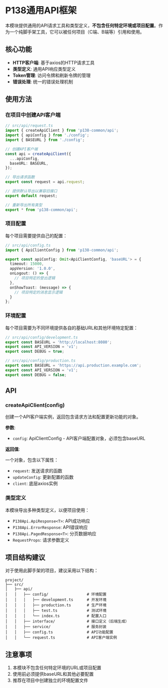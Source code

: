 # P138通用API框架 

本模块提供通用的API请求工具和类型定义，**不包含任何特定环境或项目配置**。作为一个纯脚手架工具，它可以被任何项目（C端、B端等）引用和使用。

## 核心功能

- **HTTP客户端**: 基于axios的HTTP请求工具
- **类型定义**: 通用API响应类型定义
- **Token管理**: 访问令牌和刷新令牌的管理
- **错误处理**: 统一的错误处理机制

## 使用方法

### 在项目中创建API客户端

```typescript
// src/api/request.ts
import { createApiClient } from 'p138-common/api';
import { apiConfig } from './config';
import { BASEURL } from './config';

// 创建API客户端
const api = createApiClient({
  ...apiConfig,
  baseURL: BASEURL,
});

// 导出请求函数
export const request = api.request;

// 提供默认导出以兼容旧接口
export default request;

// 重新导出所有类型
export * from 'p138-common/api';
```

### 项目配置

每个项目需要提供自己的配置：

```typescript
// src/api/config.ts
import { ApiClientConfig } from 'p138-common/api';

export const apiConfig: Omit<ApiClientConfig, 'baseURL'> = {
  timeout: 15000,
  appVersion: '1.0.0',
  onLogout: () => {
    // 项目特定的登出逻辑
  },
  onShowToast: (message) => {
    // 项目特定的消息显示逻辑
  }
};
```

### 环境配置

每个项目需要为不同环境提供各自的基础URL和其他环境特定配置：

```typescript
// src/api/config/development.ts
export const BASEURL = 'http://localhost:8080';
export const API_VERSION = 'v1';
export const DEBUG = true;

// src/api/config/production.ts
export const BASEURL = 'https://api.production.example.com';
export const API_VERSION = 'v1';
export const DEBUG = false;
```

## API

### createApiClient(config)

创建一个API客户端实例，返回包含请求方法和配置更新功能的对象。

**参数**:

- `config`: ApiClientConfig - API客户端配置对象，必须包含baseURL

**返回值**:

一个对象，包含以下属性：

- `request`: 发送请求的函数
- `updateConfig`: 更新配置的函数
- `client`: 底层axios实例

### 类型定义

本模块导出多种类型定义，以便项目使用：

- `P138Api.ApiResponse<T>`: API成功响应
- `P138Api.ErrorResponse`: API错误响应
- `P138Api.PagedResponse<T>`: 分页数据响应
- `RequestProps`: 请求参数定义

## 项目结构建议

对于使用此脚手架的项目，建议采用以下结构：

```
project/
├── src/
│   ├── api/
│   │   ├── config/                 # 环境配置
│   │   │   ├── development.ts      # 开发环境
│   │   │   ├── production.ts       # 生产环境
│   │   │   ├── test.ts             # 测试环境
│   │   │   └── index.ts            # 配置入口
│   │   ├── interface/              # 接口定义（后端生成）
│   │   ├── service/                # 服务封装
│   │   ├── config.ts               # API功能配置
│   │   └── request.ts              # API客户端实例
```

## 注意事项

1. 本模块不包含任何特定环境的URL或项目配置
2. 使用前必须提供baseURL和其他必要配置
3. 推荐在项目中创建独立的环境配置文件 